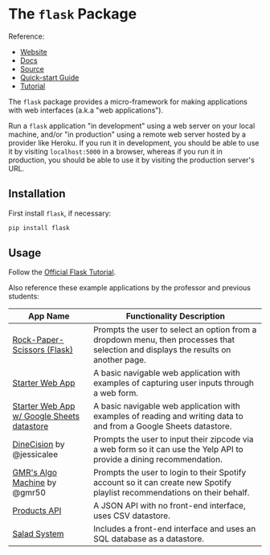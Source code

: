 # The `flask` Package

Reference:

  + [Website](http://flask.pocoo.org/)
  + [Docs](http://flask.pocoo.org/docs/1.0/)
  + [Source](https://github.com/pallets/flask)
  + [Quick-start Guide](http://flask.pocoo.org/docs/1.0/quickstart/)
  + [Tutorial](http://flask.pocoo.org/docs/1.0/tutorial/)

The `flask` package provides a micro-framework for making applications with web interfaces (a.k.a "web applications").

Run a `flask` application "in development" using a web server on your local machine, and/or "in production" using a remote web server hosted by a provider like Heroku. If you run it in development, you should be able to use it by visiting `localhost:5000` in a browser, whereas if you run it in production, you should be able to use it by visiting the production server's URL.

## Installation

First install `flask`, if necessary:

```sh
pip install flask
```

## Usage

Follow the [Official Flask Tutorial](http://flask.pocoo.org/docs/1.0/tutorial/).

Also reference these example applications by the professor and previous students:

App Name | Functionality Description
--- | ---
[Rock-Paper-Scissors (Flask)](https://github.com/prof-rossetti/rock-paper-scissors-flask) | Prompts the user to select an option from a dropdown menu, then processes that selection and displays the results on another page.
[Starter Web App](https://github.com/prof-rossetti/web-app-starter-flask) | A basic navigable web application with examples of capturing user inputs through a web form.
[Starter Web App w/ Google Sheets datastore](https://github.com/prof-rossetti/web-app-starter-flask-sheets) | A basic navigable web application with examples of reading and writing data to and from a Google Sheets datastore.
[DineCision](https://github.com/jessicalee127/DineCision) by @jessicalee | Prompts the user to input their zipcode via a web form so it can use the Yelp API to provide a dining recommendation.
[GMR's Algo Machine](https://github.com/s2t2/spotify_app/) by @gmr50 | Prompts the user to login to their Spotify account so it can create new Spotify playlist recommendations on their behalf.
[Products API](https://github.com/prof-rossetti/products-api-flask) | A JSON API with no front-end interface, uses CSV datastore.
[Salad System](https://github.com/prof-rossetti/salad-system-flask) | Includes a front-end interface and uses an SQL database as a datastore.
